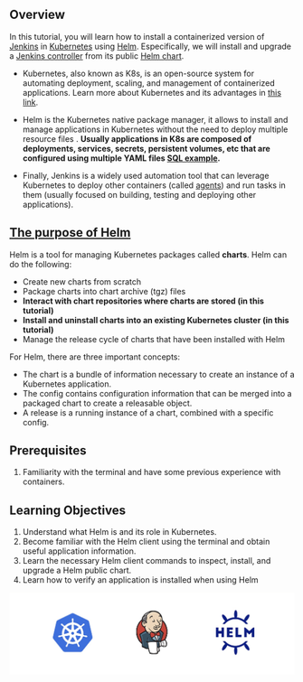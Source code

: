 ## Overview

In this tutorial, you will learn how to install a containerized version of [Jenkins](https://www.jenkins.io/) in [Kubernetes](https://kubernetes.io/) using [Helm](https://helm.sh/). Especifically, we will install and upgrade a [Jenkins controller](https://www.jenkins.io/doc/book/glossary/#general-terms) from its public [Helm chart](https://github.com/jenkinsci/helm-charts/tree/main/charts/jenkins).

* Kubernetes, also known as K8s, is an open-source system for automating deployment, scaling, and management of containerized applications. Learn more about Kubernetes and its advantages in [this link](https://kubernetes.io/docs/concepts/overview/what-is-kubernetes/).

* Helm is the Kubernetes native package manager, it allows to install and manage applications in Kubernetes without the need to deploy multiple resource files . **Usually applications in K8s are composed of deployments, services, secrets, persistent volumes, etc that are configured using multiple YAML files [SQL example](https://kubernetes.io/docs/tasks/run-application/run-single-instance-stateful-application/).** 

* Finally, Jenkins is a widely used automation tool that can leverage Kubernetes to deploy other containers (called [agents](https://www.jenkins.io/doc/book/using/using-agents/)) and run tasks in them (usually focused on building, testing and deploying other applications).


## [The purpose of Helm](https://helm.sh/docs/topics/architecture/)

Helm is a tool for managing Kubernetes packages called **charts**. Helm can do the following:

* Create new charts from scratch
* Package charts into chart archive (tgz) files
* **Interact with chart repositories where charts are stored (in this tutorial)**
* **Install and uninstall charts into an existing Kubernetes cluster (in this tutorial)**
* Manage the release cycle of charts that have been installed with Helm

For Helm, there are three important concepts:

* The chart is a bundle of information necessary to create an instance of a Kubernetes application.
* The config contains configuration information that can be merged into a packaged chart to create a releasable object.
* A release is a running instance of a chart, combined with a specific config.


## Prerequisites

1. Familiarity with the terminal and have some previous experience with containers.

## Learning Objectives

1. Understand what Helm is and its role in Kubernetes.
2. Become familiar with the Helm client using the terminal and obtain useful application information.
3. Learn the necessary Helm client commands to inspect, install, and upgrade a Helm public chart.
4. Learn how to verify an application is installed when using Helm


![Helm Logo](./../assets/intro.png)

